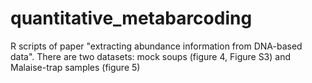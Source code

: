 # quantitative_metabarcoding

R scripts of paper "extracting abundance information from DNA-based data". There are two datasets: mock soups (figure 4, Figure S3) and Malaise-trap samples (figure 5)
